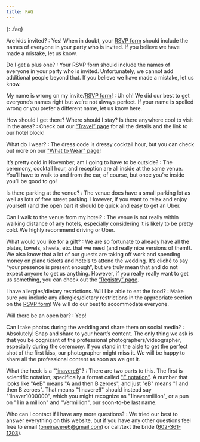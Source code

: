 ```yaml
---
title: FAQ
---
```


{: .faq}

Are kids invited?
: Yes! When in doubt, your [RSVP form](/faq) should include the names of everyone in your party who is invited. If you believe we have made a mistake, let us know.

Do I get a plus one?
: Your RSVP form should include the names of everyone in your party who is invited. Unfortunately, we cannot add additional people beyond that. If you believe we have made a mistake, let us know.

My name is wrong on my invite/[RSVP form](/faq)!
: Uh oh! We did our best to get everyone’s names right but we’re not always perfect. If your name is spelled wrong or you prefer a different name, let us know here.

How should I get there? Where should I stay? Is there anywhere cool to visit in the area?
: Check out our [“Travel” page](/travel) for all the details and the link to our hotel block!

What do I wear?
: The dress code is dressy cocktail hour, but you can check out more on our ["What to Wear" page](/what2wear)!

It’s pretty cold in November, am I going to have to be outside?
: The ceremony, cocktail hour, and reception are all inside at the same venue. You’ll have to walk to and from the car, of course, but once you’re inside you’ll be good to go!

Is there parking at the venue?
: The venue does have a small parking lot as well as lots of free street parking. However, if you want to relax and enjoy yourself (and the open bar) it should be quick and easy to get an Uber.

Can I walk to the venue from my hotel?
: The venue is not really within walking distance of any hotels, especially considering it is likely to be pretty cold. We highly recommend driving or Uber.

What would you like for a gift?
: We are so fortunate to already have all the plates, towels, sheets, etc. that we need (and really nice versions of them!). We also know that a lot of our guests are taking off work and spending money on plane tickets and hotels to attend the wedding. It’s cliché to say “your presence is present enough”, but we truly mean that and do not expect anyone to get us anything. However, if you really really want to get us something, you can check out the [“Registry” page](/registry).

I have allergies/dietary restrictions. Will I be able to eat the food?
: Make sure you include any allergies/dietary restrictions in the appropriate section on the [RSVP form](/rsvp)! We will do our best to accommodate everyone.

Will there be an open bar?
: Yep!

Can I take photos during the wedding and share them on social media?
: Absolutely! Snap and share to your heart’s content. The only thing we ask is that you be cognizant of the professional photographers/videographer, especially during the ceremony. If you stand in the aisle to get the perfect shot of the first kiss, our photographer might miss it. We will be happy to share all the professional content as soon as we get it.

What the heck is a "[1inavere6](/)"?
: There are two parts to this. The first is scientific notation, specifically a format called ["E notation"](https://en.wikipedia.org/wiki/Scientific_notation#E_notation). A number that looks like "AeB" means "A and then B zeroes", and just "eB" means "1 and then B zeroes". That means "1inavere6" should instead say "1inaver1000000", which you might recognize as "1inavermillion", or a pun on "1 in a million" and "Vermillion", our soon-to-be last name.

Who can I contact if I have any more questions?
: We tried our best to answer everything on this website, but if you have any other questions feel free to email ([oneinavere6@gmail.com](mailto:oneinavere6@gmail.com)) or call/text the bride ([602-361-1203](tel:6023611203)).
